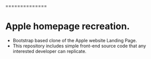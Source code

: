 
==============

# Apple homepage recreation. 
* Bootstrap based clone of the Apple website Landing Page. 
* This repository includes simple front-end source code that any interested developer can replicate.
